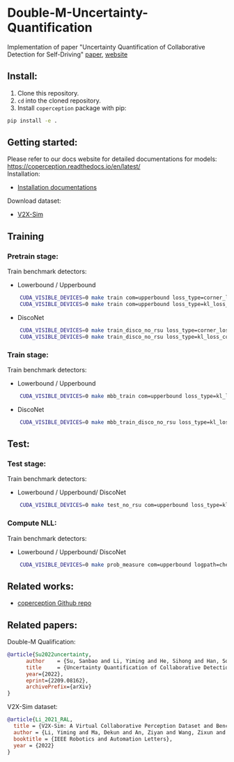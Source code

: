 # Double-M-Uncertainty-Quantification
Implementation of paper "Uncertainty Quantification of Collaborative Detection for Self-Driving" [paper](https://arxiv.org/abs/2209.08162), [website](https://coperception.github.io/double-m-quantification/)

## Install:
1. Clone this repository.
2. `cd` into the cloned repository.
3. Install `coperception` package with pip:
  ```bash
  pip install -e .
  ```
## Getting started:
Please refer to our docs website for detailed documentations for models: https://coperception.readthedocs.io/en/latest/  
Installation:
- [Installation documentations](https://coperception.readthedocs.io/en/latest/getting_started/installation/)

Download dataset:
- [V2X-Sim](https://coperception.readthedocs.io/en/latest/datasets/v2x_sim/)

## Training

### Pretrain stage:

Train benchmark detectors:
- Lowerbound / Upperbound
```bash
    CUDA_VISIBLE_DEVICES=0 make train com=upperbound loss_type=corner_loss logpath=check/check_loss_base nepoch=60
    CUDA_VISIBLE_DEVICES=0 make train com=upperbound loss_type=kl_loss_corner_pair_ind logpath=check/check_loss_base nepoch=80
```

- DiscoNet
```bash
    CUDA_VISIBLE_DEVICES=0 make train_disco_no_rsu loss_type=corner_loss logpath=check/check_loss_base nepoch=60
    CUDA_VISIBLE_DEVICES=0 make train_disco_no_rsu loss_type=kl_loss_corner_pair_ind logpath=check/check_loss_base nepoch=80
```

### Train stage:

Train benchmark detectors:
- Lowerbound / Upperbound
```bash
    CUDA_VISIBLE_DEVICES=0 make mbb_train com=upperbound loss_type=kl_loss_corner_pair_ind logpath=check/check_loss_corner_pair_ind nepoch=25
```

- DiscoNet
```bash
    CUDA_VISIBLE_DEVICES=0 make mbb_train_disco_no_rsu loss_type=kl_loss_corner_pair_ind logpath=check/check_loss_corner_pair_ind nepoch=25
```

## Test:

### Test stage:
Train benchmark detectors:
- Lowerbound / Upperbound/ DiscoNet
```bash
    CUDA_VISIBLE_DEVICES=0 make test_no_rsu com=upperbound loss_type=kl_loss_corner_pair_ind logpath=check/check_loss_corner_pair_ind nepoch=25
```

### Compute NLL:
Train benchmark detectors:
- Lowerbound / Upperbound/ DiscoNet
```bash
    CUDA_VISIBLE_DEVICES=0 make prob_measure com=upperbound logpath=check/check_loss_corner_pair_ind
```

## Related works:
- [coperception Github repo](https://github.com/coperception/coperception)

## Related papers:
Double-M Qualification:
```bibtex
@article{Su2022uncertainty,
      author    = {Su, Sanbao and Li, Yiming and He, Sihong and Han, Songyang and Feng, Chen and Ding, Caiwen and Miao, Fei},
      title     = {Uncertainty Quantification of Collaborative Detection for Self-Driving},
      year={2022},
      eprint={2209.08162},
      archivePrefix={arXiv}
}
```

V2X-Sim dataset:
```bibtex
@article{Li_2021_RAL,
  title = {V2X-Sim: A Virtual Collaborative Perception Dataset and Benchmark for Autonomous Driving},
  author = {Li, Yiming and Ma, Dekun and An, Ziyan and Wang, Zixun and Zhong, Yiqi and Chen, Siheng and Feng, Chen},
  booktitle = {IEEE Robotics and Automation Letters},
  year = {2022}
}
```